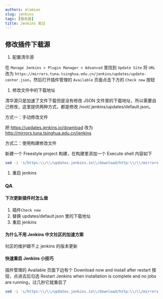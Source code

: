```yaml
---
authors: alamiao
slug: jenkins
tags: [服务器]
title: Jenkins 笔记
---
```

<!-- truncate -->
## 修改插件下载源

1. 配置清华源

在 `Manage Jenkins > Plugin Manager > Advanced` 里找到 `Update Site` 将 `URL` 改为 `https://mirrors.tuna.tsinghua.edu.cn/jenkins/updates/update-center.json`，然后打开插件管理的 `Available` 页面点击下方的 `Check now` 按钮

1. 修改文件中的下载地址

清华源只是加速了文件下载但是没有修改 JSON 文件里的下载地址，所以需要自己修改，这里提供两种方式，都是修改 /root/.jenkins/updates/default.json。

方式一：手动修改文件

  把 https://updates.jenkins.io/download 改为 http://mirrors.tuna.tsinghua.edu.cn/jenkins

方式二：使用构建修改文件

  新建一个 Freestyle project 构建，在构建里添加一个 Execute shell 内容如下

```bash
sed -i 's/https:\\/\\/updates.jenkins.io\\/download/http:\\/\\/mirrors.tuna.tsinghua.edu.cn\\/jenkins/g' /root/.jenkins/updates/default.json
```

1. 重启 jenkins

### QA

#### 下次更新插件时怎么做

1. 插件`Check now`
2. 替换 updates/default.json 里的下载地址
3. 重启 jenkins

#### 为什么不用 Jenkins 中文社区的加速方案

社区的维护跟不上 jenkins 的版本更新

#### 快速重启 Jenkins 小技巧

插件管理的 Available 页面下边有个 Download now and install after restart 按钮，点进去后勾选 Restart Jenkins when installation is complete and no jobs are running，过几秒它就重启了

```bash
sed -i 's/https:\\/\\/updates.jenkins.io\\/download/http:\\/\\/mirrors.tuna.tsinghua.edu.cn\\/jenkins/g' /root/.jenkins/updates/default.json
```